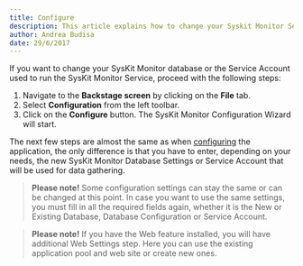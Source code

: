 ```yaml
---
title: Configure
description: This article explains how to change your Syskit Monitor Service Account and Database Settings.
author: Andrea Budisa
date: 29/6/2017
---
```

If you want to change your SysKit Monitor database or the Service Account used to run the SysKit Monitor Service, proceed with the following steps:

1. Navigate to the **Backstage screen** by clicking on the **File** tab.
2. Select **Configuration** from the left toolbar.
3. Click on the **Configure** button. The SysKit Monitor Configuration Wizard will start.

The next few steps are almost the same as when [configuring](#internal/installation-configuration/configuration-wizard/configure-monitor) the application, the only difference is that you have to enter, depending on your needs, the new SysKit Monitor Database Settings or Service Account that will be used for data gathering.

> **Please note!** Some configuration settings can stay the same or can be changed at this point. In case you want to use the same settings, you must fill in all the required fields again, whether it is the New or Existing Database, Database Configuration or Service Account.

> **Please note!** If you have the Web feature installed, you will have additional Web Settings step. Here you can use the existing application pool and web site or create new ones.